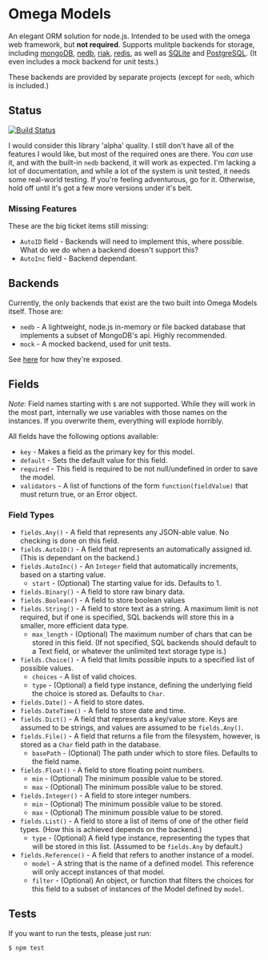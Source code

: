 # Omega Models

An elegant ORM solution for node.js. Intended to be used with the omega web framework, but **not required**. Supports
mulitple backends for storage, including [mongoDB](http://www.mongodb.org/), [nedb](https://github.com/louischatriot/nedb),
[riak](http://basho.com/riak/), [redis](http://redis.io/), as well as [SQLite](http://www.sqlite.org/) and
[PostgreSQL](http://www.postgresql.org/). (It even includes a mock backend for unit tests.)

These backends are provided by separate projects (except for `nedb`, which is included.)

## Status

[![Build Status](https://travis-ci.org/Morgul/omega-models.png)](https://travis-ci.org/Morgul/omega-models])

I would consider this library 'alpha' quality. I still don't have all of the features I would like, but most of the
required ones are there. You _can_ use it, and with the built-in `nedb` backend, it will work as expected. I'm lacking
a lot of documentation, and while a lot of the system is unit tested, it needs some real-world testing. If you're feeling
adventurous, go for it. Otherwise, hold off until it's got a few more versions under it's belt.

### Missing Features

These are the big ticket items still missing:

* `AutoID` field - Backends will need to implement this, where possible. What do we do when a backend doesn't support this?
* `AutoInc` field - Backend dependant.

## Backends

Currently, the only backends that exist are the two built into Omega Models itself. Those are:
* `nedb` - A lightweight, node.js in-memory or file backed database that implements a subset of MongoDB's api. Highly recommended.
* `mock` - A mocked backend, used for unit tests.

See [here](https://github.com/Morgul/omega-models/blob/master/omega-models.js#L80) for how they're exposed.

## Fields

_Note_: Field names starting with `$` are not supported. While they will work in the most part, internally we use
variables with those names on the instances. If you overwrite them, everything will explode horribly.

All fields have the following options available:

* `key` - Makes a field as the primary key for this model.
* `default` - Sets the default value for this field.
* `required` - This field is required to be not null/undefined in order to save the model.
* `validators` - A list of functions of the form `function(fieldValue)` that must return true, or an Error object.

### Field Types

* `fields.Any()` - A field that represents any JSON-able value. No checking is done on this field.
* `fields.AutoID()` - A field that represents an automatically assigned id. (This is dependant on the backend.)
* `fields.AutoInc()` - An `Integer` field that automatically increments, based on a starting value.
    * `start` - (Optional) The starting value for ids. Defaults to 1.
* `fields.Binary()` - A field to store raw binary data.
* `fields.Boolean()` - A field to store boolean values
* `fields.String()` - A field to store text as a string. A maximum limit is not required, but if one is specified, SQL backends will store this in a smaller, more efficient data type.
    * `max_length` - (Optional) The maximum number of chars that can be stored in this field. (If not specified, SQL backends should default to a Text field, or whatever the unlimited text storage type is.)
* `fields.Choice()` - A field that limits possible inputs to a specified list of possible values.
    * `choices` - A list of valid choices.
    * `type` - (Optional) a field type instance, defining the underlying field the choice is stored as. Defaults to `Char`.
* `fields.Date()` - A field to store dates.
* `fields.DateTime()` - A field to store date and time.
* `fields.Dict()` - A field that represents a key/value store. Keys are assumed to be strings, and values are assumed to be `fields.Any()`.
* `fields.File()` - A field that returns a file from the filesystem, however, is stored as a `Char` field path in the database.
    * `basePath` - (Optional) The path under which to store files. Defaults to the field name.
* `fields.Float()` - A field to store floating point numbers.
    * `min` - (Optional) The minimum possible value to be stored.
    * `max` - (Optional) The minimum possible value to be stored.
* `fields.Integer()` - A field to store integer numbers.
    * `min` - (Optional) The minimum possible value to be stored.
    * `max` - (Optional) The minimum possible value to be stored.
* `fields.List()` - A field to store a list of items of one of the other field types. (How this is achieved depends on the backend.)
    * `type` - (Optional) A field type instance, representing the types that will be stored in this list. (Assumed to be `fields.Any` by default.)
* `fields.Reference()` - A field that refers to another instance of a model.
    * `model` - A string that is the name of a defined model. This reference will only accept instances of that model.
    * `filter` - (Optional) An object, or function that filters the choices for this field to a subset of instances of the Model defined by `model`.

## Tests

If you want to run the tests, please just run:

```bash
$ npm test
```